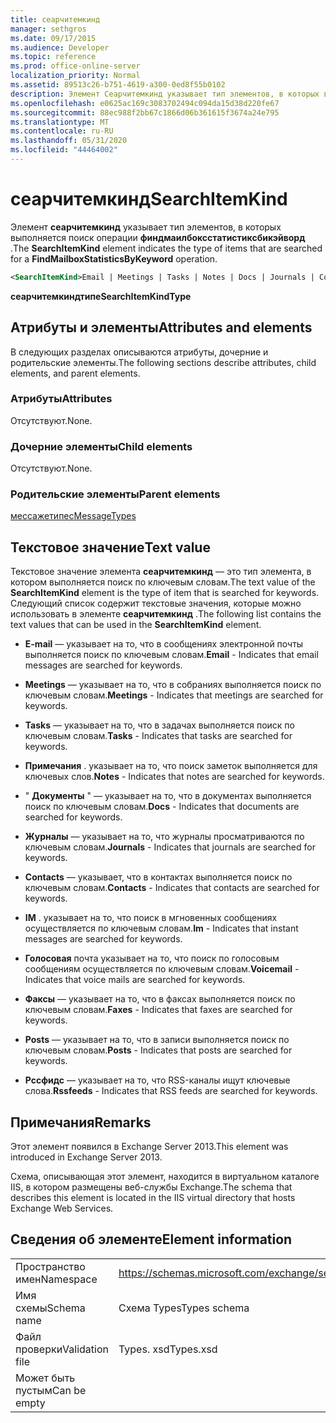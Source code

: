 ```yaml
---
title: сеарчитемкинд
manager: sethgros
ms.date: 09/17/2015
ms.audience: Developer
ms.topic: reference
ms.prod: office-online-server
localization_priority: Normal
ms.assetid: 89513c26-b751-4619-a300-0ed8f55b0102
description: Элемент Сеарчитемкинд указывает тип элементов, в которых выполняется поиск операции Финдмаилбоксстатистиксбикэйворд.
ms.openlocfilehash: e0625ac169c3083702494c094da15d38d220fe67
ms.sourcegitcommit: 88ec988f2bb67c1866d06b361615f3674a24e795
ms.translationtype: MT
ms.contentlocale: ru-RU
ms.lasthandoff: 05/31/2020
ms.locfileid: "44464002"
---
```

# <a name="searchitemkind"></a><span data-ttu-id="3f8ea-103">сеарчитемкинд</span><span class="sxs-lookup"><span data-stu-id="3f8ea-103">SearchItemKind</span></span>

<span data-ttu-id="3f8ea-104">Элемент **сеарчитемкинд** указывает тип элементов, в которых выполняется поиск операции **финдмаилбоксстатистиксбикэйворд** .</span><span class="sxs-lookup"><span data-stu-id="3f8ea-104">The **SearchItemKind** element indicates the type of items that are searched for a **FindMailboxStatisticsByKeyword** operation.</span></span> 
  
```XML
<SearchItemKind>Email | Meetings | Tasks | Notes | Docs | Journals | Contacts | Im | Voicemail | Faxes | Posts | Rssfeeds</SearchItemKind>
```

 <span data-ttu-id="3f8ea-105">**сеарчитемкиндтипе**</span><span class="sxs-lookup"><span data-stu-id="3f8ea-105">**SearchItemKindType**</span></span>
## <a name="attributes-and-elements"></a><span data-ttu-id="3f8ea-106">Атрибуты и элементы</span><span class="sxs-lookup"><span data-stu-id="3f8ea-106">Attributes and elements</span></span>

<span data-ttu-id="3f8ea-107">В следующих разделах описываются атрибуты, дочерние и родительские элементы.</span><span class="sxs-lookup"><span data-stu-id="3f8ea-107">The following sections describe attributes, child elements, and parent elements.</span></span>
  
### <a name="attributes"></a><span data-ttu-id="3f8ea-108">Атрибуты</span><span class="sxs-lookup"><span data-stu-id="3f8ea-108">Attributes</span></span>

<span data-ttu-id="3f8ea-109">Отсутствуют.</span><span class="sxs-lookup"><span data-stu-id="3f8ea-109">None.</span></span>
  
### <a name="child-elements"></a><span data-ttu-id="3f8ea-110">Дочерние элементы</span><span class="sxs-lookup"><span data-stu-id="3f8ea-110">Child elements</span></span>

<span data-ttu-id="3f8ea-111">Отсутствуют.</span><span class="sxs-lookup"><span data-stu-id="3f8ea-111">None.</span></span>
  
### <a name="parent-elements"></a><span data-ttu-id="3f8ea-112">Родительские элементы</span><span class="sxs-lookup"><span data-stu-id="3f8ea-112">Parent elements</span></span>

[<span data-ttu-id="3f8ea-113">мессажетипес</span><span class="sxs-lookup"><span data-stu-id="3f8ea-113">MessageTypes</span></span>](messagetypes.md)
  
## <a name="text-value"></a><span data-ttu-id="3f8ea-114">Текстовое значение</span><span class="sxs-lookup"><span data-stu-id="3f8ea-114">Text value</span></span>

<span data-ttu-id="3f8ea-115">Текстовое значение элемента **сеарчитемкинд** — это тип элемента, в котором выполняется поиск по ключевым словам.</span><span class="sxs-lookup"><span data-stu-id="3f8ea-115">The text value of the **SearchItemKind** element is the type of item that is searched for keywords.</span></span> <span data-ttu-id="3f8ea-116">Следующий список содержит текстовые значения, которые можно использовать в элементе **сеарчитемкинд** .</span><span class="sxs-lookup"><span data-stu-id="3f8ea-116">The following list contains the text values that can be used in the **SearchItemKind** element.</span></span> 
  
- <span data-ttu-id="3f8ea-117">**E-mail** — указывает на то, что в сообщениях электронной почты выполняется поиск по ключевым словам.</span><span class="sxs-lookup"><span data-stu-id="3f8ea-117">**Email** - Indicates that email messages are searched for keywords.</span></span> 
    
- <span data-ttu-id="3f8ea-118">**Meetings** — указывает на то, что в собраниях выполняется поиск по ключевым словам.</span><span class="sxs-lookup"><span data-stu-id="3f8ea-118">**Meetings** - Indicates that meetings are searched for keywords.</span></span> 
    
- <span data-ttu-id="3f8ea-119">**Tasks** — указывает на то, что в задачах выполняется поиск по ключевым словам.</span><span class="sxs-lookup"><span data-stu-id="3f8ea-119">**Tasks** - Indicates that tasks are searched for keywords.</span></span> 
    
- <span data-ttu-id="3f8ea-120">**Примечания** . указывает на то, что поиск заметок выполняется для ключевых слов.</span><span class="sxs-lookup"><span data-stu-id="3f8ea-120">**Notes** - Indicates that notes are searched for keywords.</span></span> 
    
- <span data-ttu-id="3f8ea-121">" **Документы** " — указывает на то, что в документах выполняется поиск по ключевым словам.</span><span class="sxs-lookup"><span data-stu-id="3f8ea-121">**Docs** - Indicates that documents are searched for keywords.</span></span> 
    
- <span data-ttu-id="3f8ea-122">**Журналы** — указывает на то, что журналы просматриваются по ключевым словам.</span><span class="sxs-lookup"><span data-stu-id="3f8ea-122">**Journals** - Indicates that journals are searched for keywords.</span></span> 
    
- <span data-ttu-id="3f8ea-123">**Contacts** — указывает, что в контактах выполняется поиск по ключевым словам.</span><span class="sxs-lookup"><span data-stu-id="3f8ea-123">**Contacts** - Indicates that contacts are searched for keywords.</span></span> 
    
- <span data-ttu-id="3f8ea-124">**IM** . указывает на то, что поиск в мгновенных сообщениях осуществляется по ключевым словам.</span><span class="sxs-lookup"><span data-stu-id="3f8ea-124">**Im** - Indicates that instant messages are searched for keywords.</span></span> 
    
- <span data-ttu-id="3f8ea-125">**Голосовая** почта указывает на то, что поиск по голосовым сообщениям осуществляется по ключевым словам.</span><span class="sxs-lookup"><span data-stu-id="3f8ea-125">**Voicemail** - Indicates that voice mails are searched for keywords.</span></span> 
    
- <span data-ttu-id="3f8ea-126">**Факсы** — указывает на то, что в факсах выполняется поиск по ключевым словам.</span><span class="sxs-lookup"><span data-stu-id="3f8ea-126">**Faxes** - Indicates that faxes are searched for keywords.</span></span> 
    
- <span data-ttu-id="3f8ea-127">**Posts** — указывает на то, что в записи выполняется поиск по ключевым словам.</span><span class="sxs-lookup"><span data-stu-id="3f8ea-127">**Posts** - Indicates that posts are searched for keywords.</span></span> 
    
- <span data-ttu-id="3f8ea-128">**Рссфидс** — указывает на то, что RSS-каналы ищут ключевые слова.</span><span class="sxs-lookup"><span data-stu-id="3f8ea-128">**Rssfeeds** - Indicates that RSS feeds are searched for keywords.</span></span> 
    
## <a name="remarks"></a><span data-ttu-id="3f8ea-129">Примечания</span><span class="sxs-lookup"><span data-stu-id="3f8ea-129">Remarks</span></span>

<span data-ttu-id="3f8ea-130">Этот элемент появился в Exchange Server 2013.</span><span class="sxs-lookup"><span data-stu-id="3f8ea-130">This element was introduced in Exchange Server 2013.</span></span>
  
<span data-ttu-id="3f8ea-131">Схема, описывающая этот элемент, находится в виртуальном каталоге IIS, в котором размещены веб-службы Exchange.</span><span class="sxs-lookup"><span data-stu-id="3f8ea-131">The schema that describes this element is located in the IIS virtual directory that hosts Exchange Web Services.</span></span>
  
## <a name="element-information"></a><span data-ttu-id="3f8ea-132">Сведения об элементе</span><span class="sxs-lookup"><span data-stu-id="3f8ea-132">Element information</span></span>

|||
|:-----|:-----|
|<span data-ttu-id="3f8ea-133">Пространство имен</span><span class="sxs-lookup"><span data-stu-id="3f8ea-133">Namespace</span></span>  <br/> |https://schemas.microsoft.com/exchange/services/2006/types  <br/> |
|<span data-ttu-id="3f8ea-134">Имя схемы</span><span class="sxs-lookup"><span data-stu-id="3f8ea-134">Schema name</span></span>  <br/> |<span data-ttu-id="3f8ea-135">Схема Types</span><span class="sxs-lookup"><span data-stu-id="3f8ea-135">Types schema</span></span>  <br/> |
|<span data-ttu-id="3f8ea-136">Файл проверки</span><span class="sxs-lookup"><span data-stu-id="3f8ea-136">Validation file</span></span>  <br/> |<span data-ttu-id="3f8ea-137">Types. xsd</span><span class="sxs-lookup"><span data-stu-id="3f8ea-137">Types.xsd</span></span>  <br/> |
|<span data-ttu-id="3f8ea-138">Может быть пустым</span><span class="sxs-lookup"><span data-stu-id="3f8ea-138">Can be empty</span></span>  <br/> ||
   

